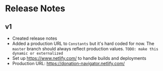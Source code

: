 # Release Notes

## v1

* Created release notes
* Added a production URL to `Constants` but it's hard coded for now. The `master` branch should always reflect production values. `TODO: make this dynamic or externalized`
* Set up https://www.netlify.com/ to handle builds and deployments
* Production URL: https://donation-navigator.netlify.com/